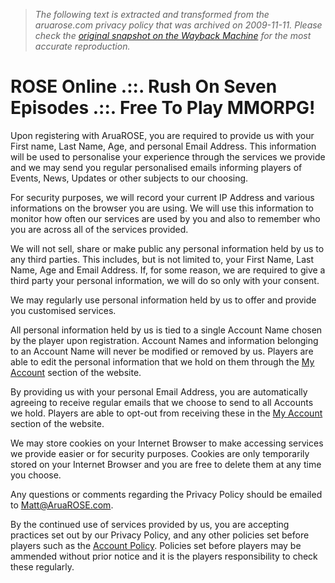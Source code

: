> *The following text is extracted and transformed from the aruarose.com privacy policy that was archived on 2009-11-11. Please check the [original snapshot on the Wayback Machine](https://web.archive.org/web/20091111230026id_/http%3A//www.aruarose.com/index.php%3Fact%3Dprivacy) for the most accurate reproduction.*

# ROSE Online .::. Rush On Seven Episodes .::. Free To Play MMORPG!

Upon registering with AruaROSE, you are required to provide us with your First name, Last Name, Age, and personal Email Address. This information will be used to personalise your experience through the services we provide and we may send you regular personalised emails informing players of Events, News, Updates or other subjects to our choosing. 

For security purposes, we will record your current IP Address and various informations on the browser you are using. We will use this information to monitor how often our services are used by you and also to remember who you are across all of the services provided. 

We will not sell, share or make public any personal information held by us to any third parties. This includes, but is not limited to, your First Name, Last Name, Age and Email Address. If, for some reason, we are required to give a third party your personal information, we will do so only with your consent. 

We may regularly use personal information held by us to offer and provide you customised services. 

All personal information held by us is tied to a single Account Name chosen by the player upon registration. Account Names and information belonging to an Account Name will never be modified or removed by us. Players are able to edit the personal information that we hold on them through the [My Account](http://www.aruarose.com/index.php?act=members&code=account "My Account") section of the website. 

By providing us with your personal Email Address, you are automatically agreeing to receive regular emails that we choose to send to all Accounts we hold. Players are able to opt-out from receiving these in the [My Account](http://www.aruarose.com/index.php?act=members&code=account "My Account") section of the website. 

We may store cookies on your Internet Browser to make accessing services we provide easier or for security purposes. Cookies are only temporarily stored on your Internet Browser and you are free to delete them at any time you choose. 

Any questions or comments regarding the Privacy Policy should be emailed to [Matt@AruaROSE.com](mailto:Matt@AruaROSE.com?SUBJECT=Privacy%20Policy "Matt@AruaROSE.com"). 

By the continued use of services provided by us, you are accepting practices set out by our Privacy Policy, and any other policies set before players such as the [Account Policy](http://www.aruarose.com/index.php?act=register "Account Policy"). Policies set before players may be ammended without prior notice and it is the players responsibility to check these regularly. 
